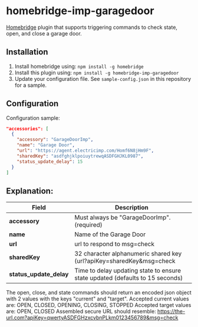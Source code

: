 # homebridge-imp-garagedoor
[Homebridge](https://github.com/nfarina/homebridge) plugin that supports triggering commands to check state, open, and close a garage door.

## Installation

1. Install homebridge using: `npm install -g homebridge`
2. Install this plugin using: `npm install -g homebridge-imp-garagedoor`
3. Update your configuration file. See `sample-config.json` in this repository for a sample.

## Configuration

Configuration sample:

```json
"accessories": [
  {
    "accessory": "GarageDoorImp",
    "name": "Garage Door",
    "url": "https://agent.electricimp.com/Homf6N8jHm9F",
    "sharedKey": "asdfghjklpoiuytrewqASDFGHJKL0987",
    "status_update_delay": 15
  }
]

```
## Explanation:

Field                   | Description
------------------------|------------
**accessory**           | Must always be "GarageDoorImp". (required)
**name**                | Name of the Garage Door
**url**                 | url to respond to msg=check|open|close (required)
**sharedKey**           | 32 character alphanumeric shared key (url?apiKey=sharedKey&msg=check|open|close
**status_update_delay** | Time to delay updating state to ensure state updated (defaults to 15 seconds)

The open, close, and state commands should return an encoded json object with 2 values with the keys "current" and "target". Accepted current values are: OPEN, CLOSED, OPENING, CLOSING, STOPPED
Accepted target values are: OPEN, CLOSED
Assembled secure URL should resemble: https://the-url.com?apiKey=qwertyASDFGHzxcvbnPLkm0123456789&msg=check
